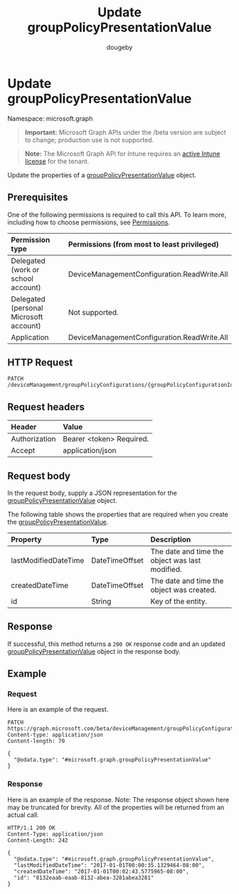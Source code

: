 ﻿---
title: "Update groupPolicyPresentationValue"
description: "Update the properties of a groupPolicyPresentationValue object."
author: "dougeby"
localization_priority: Normal
ms.prod: "intune"
doc_type: apiPageType
---

# Update groupPolicyPresentationValue

Namespace: microsoft.graph

> **Important:** Microsoft Graph APIs under the /beta version are subject to change; production use is not supported.

> **Note:** The Microsoft Graph API for Intune requires an [active Intune license](https://go.microsoft.com/fwlink/?linkid=839381) for the tenant.

Update the properties of a [groupPolicyPresentationValue](../resources/intune-grouppolicy-grouppolicypresentationvalue.md) object.

## Prerequisites

One of the following permissions is required to call this API. To learn more, including how to choose permissions, see [Permissions](/graph/permissions-reference).

| Permission type                        | Permissions (from most to least privileged) |
| :------------------------------------- | :------------------------------------------ |
| Delegated (work or school account)     | DeviceManagementConfiguration.ReadWrite.All |
| Delegated (personal Microsoft account) | Not supported.                              |
| Application                            | DeviceManagementConfiguration.ReadWrite.All |

## HTTP Request

<!-- {
  "blockType": "ignored"
}
-->

```http
PATCH /deviceManagement/groupPolicyConfigurations/{groupPolicyConfigurationId}/definitionValues/{groupPolicyDefinitionValueId}/presentationValues/{groupPolicyPresentationValueId}
```

## Request headers

| Header        | Value                          |
| :------------ | :----------------------------- |
| Authorization | Bearer &lt;token&gt; Required. |
| Accept        | application/json               |

## Request body

In the request body, supply a JSON representation for the [groupPolicyPresentationValue](../resources/intune-grouppolicy-grouppolicypresentationvalue.md) object.

The following table shows the properties that are required when you create the [groupPolicyPresentationValue](../resources/intune-grouppolicy-grouppolicypresentationvalue.md).

| Property             | Type           | Description                                     |
| :------------------- | :------------- | :---------------------------------------------- |
| lastModifiedDateTime | DateTimeOffset | The date and time the object was last modified. |
| createdDateTime      | DateTimeOffset | The date and time the object was created.       |
| id                   | String         | Key of the entity.                              |

## Response

If successful, this method returns a `200 OK` response code and an updated [groupPolicyPresentationValue](../resources/intune-grouppolicy-grouppolicypresentationvalue.md) object in the response body.

## Example

### Request

Here is an example of the request.

```http
PATCH https://graph.microsoft.com/beta/deviceManagement/groupPolicyConfigurations/{groupPolicyConfigurationId}/definitionValues/{groupPolicyDefinitionValueId}/presentationValues/{groupPolicyPresentationValueId}
Content-type: application/json
Content-length: 70

{
  "@odata.type": "#microsoft.graph.groupPolicyPresentationValue"
}
```

### Response

Here is an example of the response. Note: The response object shown here may be truncated for brevity. All of the properties will be returned from an actual call.

```http
HTTP/1.1 200 OK
Content-Type: application/json
Content-Length: 242

{
  "@odata.type": "#microsoft.graph.groupPolicyPresentationValue",
  "lastModifiedDateTime": "2017-01-01T00:00:35.1329464-08:00",
  "createdDateTime": "2017-01-01T00:02:43.5775965-08:00",
  "id": "8132eaab-eaab-8132-abea-3281abea3281"
}
```
